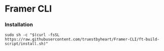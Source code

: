 # Framer CLI

### Installation
```
sudo sh -c "$(curl -fsSL https://raw.githubusercontent.com/truestbyheart/Framer-CLI/ft-build-script/install.sh)"
```